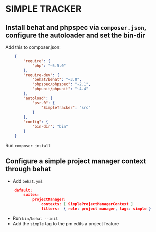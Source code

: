 # SIMPLE TRACKER

## Install behat and phpspec via `composer.json`, configure the autoloader and set the bin-dir

Add this to composer.json:
```json
    {
        "require": {
            "php": "~5.5.0"
        },
        "require-dev": {
            "behat/behat": "~3.0",
            "phpspec/phpspec": "~2.1",
            "phpunit/phpunit": "~4.4"
        },
        "autoload": {
            "psr-0": {
                "SimpleTracker": "src"
            }
        },
        "config": {
            "bin-dir": "bin"
        }
    }
```
Run `composer install`

## Configure a simple project manager context through behat

- Add `behat.yml`
 
```json
    default:
        suites:
            projectManager:
                contexts: [ SimpleProjectManagerContext ]
                filters:  { role: project manager, tags: simple }
```

- Run `bin/behat --init` 
- Add the `simple` tag to the pm edits a project feature

